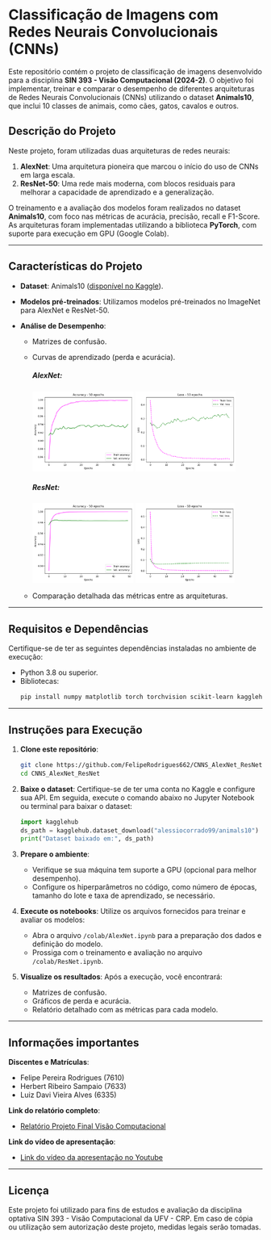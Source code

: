 # Classificação de Imagens com Redes Neurais Convolucionais (CNNs)

Este repositório contém o projeto de classificação de imagens desenvolvido para a disciplina **SIN 393 - Visão Computacional (2024-2)**. O objetivo foi implementar, treinar e comparar o desempenho de diferentes arquiteturas de Redes Neurais Convolucionais (CNNs) utilizando o dataset **Animals10**, que inclui 10 classes de animais, como cães, gatos, cavalos e outros.

## **Descrição do Projeto**

Neste projeto, foram utilizadas duas arquiteturas de redes neurais:

1. **AlexNet**: Uma arquitetura pioneira que marcou o início do uso de CNNs em larga escala.
2. **ResNet-50**: Uma rede mais moderna, com blocos residuais para melhorar a capacidade de aprendizado e a generalização.

O treinamento e a avaliação dos modelos foram realizados no dataset **Animals10**, com foco nas métricas de acurácia, precisão, recall e F1-Score. As arquiteturas foram implementadas utilizando a biblioteca **PyTorch**, com suporte para execução em GPU (Google Colab).

---

## **Características do Projeto**

- **Dataset**: Animals10 ([disponível no Kaggle](https://www.kaggle.com/datasets/alessiocorrado99/animals10)).
- **Modelos pré-treinados**: Utilizamos modelos pré-treinados no ImageNet para AlexNet e ResNet-50.
- **Análise de Desempenho**:

  - Matrizes de confusão.
  - Curvas de aprendizado (perda e acurácia).

    ##### AlexNet:

    <img src="img/alexnet_accuracy.png" alt="Resultado da acurácia" width="200"/> 
    <img src="img/alexnet_loss.png" alt="Resultado do loss" width="198"/>

    ##### ResNet:

    <img src="img/resnet_accuracy.png" alt="Resultado da acurácia" width="200"/>
    <img src="img/resnet_loss.png" alt="Resultado do loss" width="197"/>

  - Comparação detalhada das métricas entre as arquiteturas.

---

## **Requisitos e Dependências**

Certifique-se de ter as seguintes dependências instaladas no ambiente de execução:

- Python 3.8 ou superior.
- Bibliotecas:
  ```bash
  pip install numpy matplotlib torch torchvision scikit-learn kagglehub
  ```

---

## **Instruções para Execução**

1. **Clone este repositório**:

   ```bash
   git clone https://github.com/FelipeRodrigues662/CNNS_AlexNet_ResNet.git
   cd CNNS_AlexNet_ResNet
   ```

2. **Baixe o dataset**:
   Certifique-se de ter uma conta no Kaggle e configure sua API. Em seguida, execute o comando abaixo no Jupyter Notebook ou terminal para baixar o dataset:

   ```python
   import kagglehub
   ds_path = kagglehub.dataset_download("alessiocorrado99/animals10")
   print("Dataset baixado em:", ds_path)
   ```

3. **Prepare o ambiente**:

   - Verifique se sua máquina tem suporte a GPU (opcional para melhor desempenho).
   - Configure os hiperparâmetros no código, como número de épocas, tamanho do lote e taxa de aprendizado, se necessário.

4. **Execute os notebooks**:
   Utilize os arquivos fornecidos para treinar e avaliar os modelos:

   - Abra o arquivo `/colab/AlexNet.ipynb` para a preparação dos dados e definição do modelo.
   - Prossiga com o treinamento e avaliação no arquivo `/colab/ResNet.ipynb`.

5. **Visualize os resultados**:
   Após a execução, você encontrará:
   - Matrizes de confusão.
   - Gráficos de perda e acurácia.
   - Relatório detalhado com as métricas para cada modelo.

---

## **Informações importantes**

**Discentes e Matrículas**:

- Felipe Pereira Rodrigues (7610)
- Herbert Ribeiro Sampaio (7633)
- Luiz Davi Vieira Alves (6335)

**Link do relatório completo**:

- [Relatório Projeto Final Visão Computacional](/CNNS_AlexNet_ResNet/Relatório/RelatórioSIN393_ProjetoFinal__7633_7610_6335_.pdf)

**Link do vídeo de apresentação**:

- [Link do vídeo da apresentação no Youtube](https://www.youtube.com)

---

## **Licença**

Este projeto foi utilizado para fins de estudos e avaliação da disciplina optativa SIN 393 - Visão Computacional da UFV - CRP. Em caso de cópia ou utilização sem autorização deste projeto, medidas legais serão tomadas.
